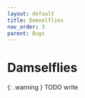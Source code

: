 ```yaml
---
layout: default
title: Damselflies
nav_order: 3
parent: Bugs
---
```


# Damselflies

{: .warning }
TODO write
